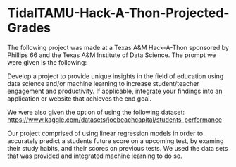 # TidalTAMU-Hack-A-Thon-Projected-Grades

The following project was made at a Texas A&M Hack-A-Thon sponsored by Phillips 66 and the 
Texas A&M Institute of Data Science. The prompt we were given is the following: 

Develop a project to provide unique insights in the field of education using data science and/or
machine learning to increase student/teacher engagement and productivity. If applicable, integrate 
your findings into an application or website that achieves the end goal. 

We were also given the option of using the following dataset: 
https://www.kaggle.com/datasets/joebeachcapital/students-performance

Our project comprised of using linear regression models in order to accurately predict a students
future score on a upcoming test, by examing their study habits, and their scores on previous tests.
We used the data sets that was provided and integrated machine learning to do so. 
